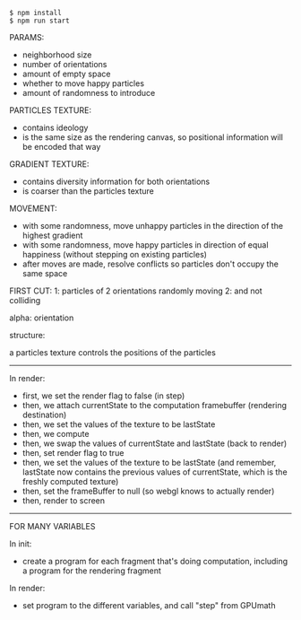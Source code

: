     $ npm install
    $ npm run start

PARAMS:
- neighborhood size
- number of orientations
- amount of empty space
- whether to move happy particles
- amount of randomness to introduce

PARTICLES TEXTURE:
- contains ideology
- is the same size as the rendering canvas, so positional information will be encoded that way

GRADIENT TEXTURE:
- contains diversity information for both orientations
- is coarser than the particles texture

MOVEMENT:
- with some randomness, move unhappy particles in the direction of the highest gradient
- with some randomness, move happy particles in direction of equal happiness (without stepping on existing particles)
- after moves are made, resolve conflicts so particles don't occupy the same space


FIRST CUT:
1: particles of 2 orientations randomly moving 
2: and not colliding

alpha: orientation

structure:

a particles texture controls the positions of the particles


---

In render:

- first, we set the render flag to false
(in step)
- then, we attach currentState to the computation framebuffer (rendering destination)
- then, we set the values of the texture to be lastState
- then, we compute
- then, we swap the values of currentState and lastState
(back to render)
- then, set render flag to true
- then, we set the values of the texture to be lastState (and remember, lastState now contains the previous values of currentState, which is the freshly computed texture)
- then, set the frameBuffer to null (so webgl knows to actually render)
- then, render to screen

--- 

FOR MANY VARIABLES

In init:

- create a program for each fragment that's doing computation, including a program for the rendering fragment

In render:

- set program to the different variables, and call "step" from GPUmath
